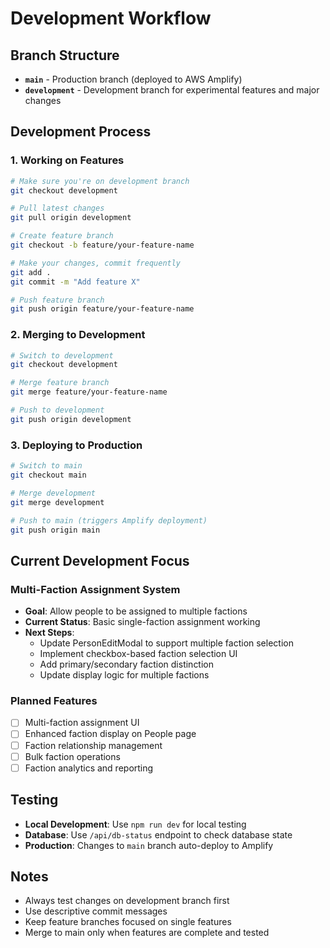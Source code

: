 # Development Workflow

## Branch Structure

- **`main`** - Production branch (deployed to AWS Amplify)
- **`development`** - Development branch for experimental features and major changes

## Development Process

### 1. Working on Features
```bash
# Make sure you're on development branch
git checkout development

# Pull latest changes
git pull origin development

# Create feature branch
git checkout -b feature/your-feature-name

# Make your changes, commit frequently
git add .
git commit -m "Add feature X"

# Push feature branch
git push origin feature/your-feature-name
```

### 2. Merging to Development
```bash
# Switch to development
git checkout development

# Merge feature branch
git merge feature/your-feature-name

# Push to development
git push origin development
```

### 3. Deploying to Production
```bash
# Switch to main
git checkout main

# Merge development
git merge development

# Push to main (triggers Amplify deployment)
git push origin main
```

## Current Development Focus

### Multi-Faction Assignment System
- **Goal**: Allow people to be assigned to multiple factions
- **Current Status**: Basic single-faction assignment working
- **Next Steps**: 
  - Update PersonEditModal to support multiple faction selection
  - Implement checkbox-based faction selection UI
  - Add primary/secondary faction distinction
  - Update display logic for multiple factions

### Planned Features
- [ ] Multi-faction assignment UI
- [ ] Enhanced faction display on People page
- [ ] Faction relationship management
- [ ] Bulk faction operations
- [ ] Faction analytics and reporting

## Testing

- **Local Development**: Use `npm run dev` for local testing
- **Database**: Use `/api/db-status` endpoint to check database state
- **Production**: Changes to `main` branch auto-deploy to Amplify

## Notes

- Always test changes on development branch first
- Use descriptive commit messages
- Keep feature branches focused on single features
- Merge to main only when features are complete and tested
